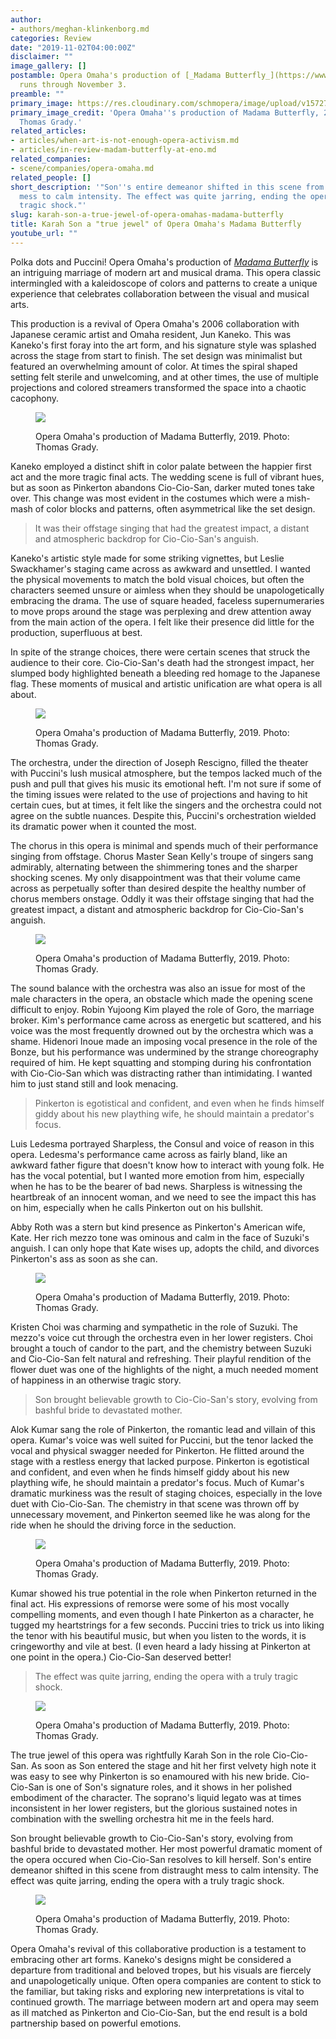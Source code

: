 ```yaml
---
author:
- authors/meghan-klinkenborg.md
categories: Review
date: "2019-11-02T04:00:00Z"
disclaimer: ""
image_gallery: []
postamble: Opera Omaha's production of [_Madama Butterfly_](https://www.operaomaha.org/season-tickets/current-season/2020/madama-butterfly)
  runs through November 3.
preamble: ""
primary_image: https://res.cloudinary.com/schmopera/image/upload/v1572742481/media/2019/11/sqKanekoMB15_d5lpzx.jpg
primary_image_credit: 'Opera Omaha''s production of Madama Butterfly, 2019. Photo:
  Thomas Grady.'
related_articles:
- articles/when-art-is-not-enough-opera-activism.md
- articles/in-review-madam-butterfly-at-eno.md
related_companies:
- scene/companies/opera-omaha.md
related_people: []
short_description: '"Son''s entire demeanor shifted in this scene from distraught
  mess to calm intensity. The effect was quite jarring, ending the opera with a truly
  tragic shock."'
slug: karah-son-a-true-jewel-of-opera-omahas-madama-butterfly
title: Karah Son a "true jewel" of Opera Omaha's Madama Butterfly
youtube_url: ""
---
```

Polka dots and Puccini! Opera Omaha's production of [_Madama Butterfly_](https://www.operaomaha.org/season-tickets/current-season/2020/madama-butterfly) is an intriguing marriage of modern art and musical drama. This opera classic intermingled with a kaleidoscope of colors and patterns to create a unique experience that celebrates collaboration between the visual and musical arts.

This production is a revival of Opera Omaha's 2006 collaboration with Japanese ceramic artist and Omaha resident, Jun Kaneko. This was Kaneko's first foray into the art form, and his signature style was splashed across the stage from start to finish. The set design was minimalist but featured an overwhelming amount of color. At times the spiral shaped setting felt sterile and unwelcoming, and at other times, the use of multiple projections and colored streamers transformed the space into a chaotic cacophony.

<figure data-type="image">

![](https://res.cloudinary.com/schmopera/image/upload/v1572743117/media/2019/11/KanekoMB02_kqrxpf.jpg)

<figcaption>Opera Omaha's production of Madama Butterfly, 2019. Photo: Thomas Grady.</figcaption>

</figure>

Kaneko employed a distinct shift in color palate between the happier first act and the more tragic final acts. The wedding scene is full of vibrant hues, but as soon as Pinkerton abandons Cio-Cio-San, darker muted tones take over. This change was most evident in the costumes which were a mish-mash of color blocks and patterns, often asymmetrical like the set design.

> It was their offstage singing that had the greatest impact, a distant and atmospheric backdrop for Cio-Cio-San's anguish.

Kaneko's artistic style made for some striking vignettes, but Leslie Swackhamer's staging came across as awkward and unsettled. I wanted the physical movements to match the bold visual choices, but often the characters seemed unsure or aimless when they should be unapologetically embracing the drama. The use of square headed, faceless supernumeraries to move props around the stage was perplexing and drew attention away from the main action of the opera. I felt like their presence did little for the production, superfluous at best.

In spite of the strange choices, there were certain scenes that struck the audience to their core. Cio-Cio-San's death had the strongest impact, her slumped body highlighted beneath a bleeding red homage to the Japanese flag. These moments of musical and artistic unification are what opera is all about.

<figure data-type="image">

![](https://res.cloudinary.com/schmopera/image/upload/v1572743153/media/2019/11/KanekoMB03_q8uxvd.jpg)

<figcaption>Opera Omaha's production of Madama Butterfly, 2019. Photo: Thomas Grady.</figcaption>

</figure>

The orchestra, under the direction of Joseph Rescigno, filled the theater with Puccini's lush musical atmosphere, but the tempos lacked much of the push and pull that gives his music its emotional heft. I'm not sure if some of the timing issues were related to the use of projections and having to hit certain cues, but at times, it felt like the singers and the orchestra could not agree on the subtle nuances. Despite this, Puccini's orchestration wielded its dramatic power when it counted the most.

The chorus in this opera is minimal and spends much of their performance singing from offstage. Chorus Master Sean Kelly's troupe of singers sang admirably, alternating between the shimmering tones and the sharper shocking scenes. My only disappointment was that their volume came across as perpetually softer than desired despite the healthy number of chorus members onstage. Oddly it was their offstage singing that had the greatest impact, a distant and atmospheric backdrop for Cio-Cio-San's anguish.

<figure data-type="image">

![](https://res.cloudinary.com/schmopera/image/upload/v1572743174/media/2019/11/KanekoMB07_xmbbxi.jpg)

<figcaption>Opera Omaha's production of Madama Butterfly, 2019. Photo: Thomas Grady.</figcaption>

</figure>

The sound balance with the orchestra was also an issue for most of the male characters in the opera, an obstacle which made the opening scene difficult to enjoy. Robin Yujoong Kim played the role of Goro, the marriage broker. Kim's performance came across as energetic but scattered, and his voice was the most frequently drowned out by the orchestra which was a shame. Hidenori Inoue made an imposing vocal presence in the role of the Bonze, but his performance was undermined by the strange choreography required of him. He kept squatting and stomping during his confrontation with Cio-Cio-San which was distracting rather than intimidating. I wanted him to just stand still and look menacing.

> Pinkerton is egotistical and confident, and even when he finds himself giddy about his new plaything wife, he should maintain a predator's focus.

Luis Ledesma portrayed Sharpless, the Consul and voice of reason in this opera. Ledesma's performance came across as fairly bland, like an awkward father figure that doesn't know how to interact with young folk. He has the vocal potential, but I wanted more emotion from him, especially when he has to be the bearer of bad news. Sharpless is witnessing the heartbreak of an innocent woman, and we need to see the impact this has on him, especially when he calls Pinkerton out on his bullshit.

Abby Roth was a stern but kind presence as Pinkerton's American wife, Kate. Her rich mezzo tone was ominous and calm in the face of Suzuki's anguish. I can only hope that Kate wises up, adopts the child, and divorces Pinkerton's ass as soon as she can.

<figure data-type="image">

![](https://res.cloudinary.com/schmopera/image/upload/v1572743191/media/2019/11/KanekoMB09_j7a2jq.jpg)

<figcaption>Opera Omaha's production of Madama Butterfly, 2019. Photo: Thomas Grady.</figcaption>

</figure>

Kristen Choi was charming and sympathetic in the role of Suzuki. The mezzo's voice cut through the orchestra even in her lower registers. Choi brought a touch of candor to the part, and the chemistry between Suzuki and Cio-Cio-San felt natural and refreshing. Their playful rendition of the flower duet was one of the highlights of the night, a much needed moment of happiness in an otherwise tragic story.

> Son brought believable growth to Cio-Cio-San's story, evolving from bashful bride to devastated mother.

Alok Kumar sang the role of Pinkerton, the romantic lead and villain of this opera. Kumar's voice was well suited for Puccini, but the tenor lacked the vocal and physical swagger needed for Pinkerton. He flitted around the stage with a restless energy that lacked purpose. Pinkerton is egotistical and confident, and even when he finds himself giddy about his new plaything wife, he should maintain a predator's focus. Much of Kumar's dramatic murkiness was the result of staging choices, especially in the love duet with Cio-Cio-San. The chemistry in that scene was thrown off by unnecessary movement, and Pinkerton seemed like he was along for the ride when he should the driving force in the seduction.

<figure data-type="image">

![](https://res.cloudinary.com/schmopera/image/upload/v1572743229/media/2019/11/KanekoMB10_esmsga.jpg)

<figcaption>Opera Omaha's production of Madama Butterfly, 2019. Photo: Thomas Grady.</figcaption>

</figure>

Kumar showed his true potential in the role when Pinkerton returned in the final act. His expressions of remorse were some of his most vocally compelling moments, and even though I hate Pinkerton as a character, he tugged my heartstrings for a few seconds. Puccini tries to trick us into liking the tenor with his beautiful music, but when you listen to the words, it is cringeworthy and vile at best. (I even heard a lady hissing at Pinkerton at one point in the opera.) Cio-Cio-San deserved better!

> The effect was quite jarring, ending the opera with a truly tragic shock.

<figure data-type="image">

![](https://res.cloudinary.com/schmopera/image/upload/v1572743253/media/2019/11/KanekoMB12_tvfemu.jpg)

<figcaption>Opera Omaha's production of Madama Butterfly, 2019. Photo: Thomas Grady.</figcaption>

</figure>

The true jewel of this opera was rightfully Karah Son in the role Cio-Cio-San. As soon as Son entered the stage and hit her first velvety high note it was easy to see why Pinkerton is so enamoured with his new bride. Cio-Cio-San is one of Son's signature roles, and it shows in her polished embodiment of the character. The soprano's liquid legato was at times inconsistent in her lower registers, but the glorious sustained notes in combination with the swelling orchestra hit me in the feels hard. 

Son brought believable growth to Cio-Cio-San's story, evolving from bashful bride to devastated mother. Her most powerful dramatic moment of the opera occured when Cio-Cio-San resolves to kill herself. Son's entire demeanor shifted in this scene from distraught mess to calm intensity. The effect was quite jarring, ending the opera with a truly tragic shock.

<figure data-type="image">

![](https://res.cloudinary.com/schmopera/image/upload/v1572743307/media/2019/11/KanekoMB16_zbbes5.jpg)

<figcaption>Opera Omaha's production of Madama Butterfly, 2019. Photo: Thomas Grady.</figcaption>

</figure>

Opera Omaha's revival of this collaborative production is a testament to embracing other art forms. Kaneko's designs might be considered a departure from traditional and beloved tropes, but his visuals are fiercely and unapologetically unique. Often opera companies are content to stick to the familiar, but taking risks and exploring new interpretations is vital to continued growth. The marriage between modern art and opera may seem as ill matched as Pinkerton and Cio-Cio-San, but the end result is a bold partnership based on powerful emotions.